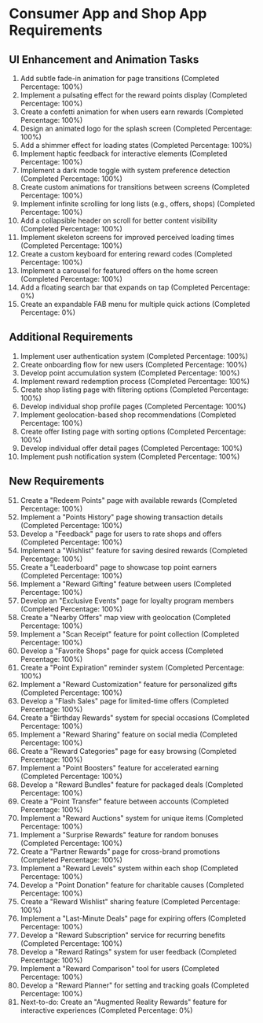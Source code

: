# Consumer App and Shop App Requirements

## UI Enhancement and Animation Tasks

1. Add subtle fade-in animation for page transitions (Completed Percentage: 100%)
2. Implement a pulsating effect for the reward points display (Completed Percentage: 100%)
3. Create a confetti animation for when users earn rewards (Completed Percentage: 100%)
4. Design an animated logo for the splash screen (Completed Percentage: 100%)
5. Add a shimmer effect for loading states (Completed Percentage: 100%)
6. Implement haptic feedback for interactive elements (Completed Percentage: 100%)
7. Implement a dark mode toggle with system preference detection (Completed Percentage: 100%)
8. Create custom animations for transitions between screens (Completed Percentage: 100%)
9. Implement infinite scrolling for long lists (e.g., offers, shops) (Completed Percentage: 100%)
10. Add a collapsible header on scroll for better content visibility (Completed Percentage: 100%)
11. Implement skeleton screens for improved perceived loading times (Completed Percentage: 100%)
12. Create a custom keyboard for entering reward codes (Completed Percentage: 100%)
13. Implement a carousel for featured offers on the home screen (Completed Percentage: 100%)
14. Add a floating search bar that expands on tap (Completed Percentage: 0%)
15. Create an expandable FAB menu for multiple quick actions (Completed Percentage: 0%)

## Additional Requirements

1. Implement user authentication system (Completed Percentage: 100%)
2. Create onboarding flow for new users (Completed Percentage: 100%)
3. Develop point accumulation system (Completed Percentage: 100%)
4. Implement reward redemption process (Completed Percentage: 100%)
5. Create shop listing page with filtering options (Completed Percentage: 100%)
6. Develop individual shop profile pages (Completed Percentage: 100%)
7. Implement geolocation-based shop recommendations (Completed Percentage: 100%)
8. Create offer listing page with sorting options (Completed Percentage: 100%)
9. Develop individual offer detail pages (Completed Percentage: 100%)
10. Implement push notification system (Completed Percentage: 100%)

## New Requirements

51. Create a "Redeem Points" page with available rewards (Completed Percentage: 100%)
52. Implement a "Points History" page showing transaction details (Completed Percentage: 100%)
53. Develop a "Feedback" page for users to rate shops and offers (Completed Percentage: 100%)
54. Implement a "Wishlist" feature for saving desired rewards (Completed Percentage: 100%)
55. Create a "Leaderboard" page to showcase top point earners (Completed Percentage: 100%)
56. Implement a "Reward Gifting" feature between users (Completed Percentage: 100%)
57. Develop an "Exclusive Events" page for loyalty program members (Completed Percentage: 100%)
58. Create a "Nearby Offers" map view with geolocation (Completed Percentage: 100%)
59. Implement a "Scan Receipt" feature for point collection (Completed Percentage: 100%)
60. Develop a "Favorite Shops" page for quick access (Completed Percentage: 100%)
61. Create a "Point Expiration" reminder system (Completed Percentage: 100%)
62. Implement a "Reward Customization" feature for personalized gifts (Completed Percentage: 100%)
63. Develop a "Flash Sales" page for limited-time offers (Completed Percentage: 100%)
64. Create a "Birthday Rewards" system for special occasions (Completed Percentage: 100%)
65. Implement a "Reward Sharing" feature on social media (Completed Percentage: 100%)
66. Create a "Reward Categories" page for easy browsing (Completed Percentage: 100%)
67. Implement a "Point Boosters" feature for accelerated earning (Completed Percentage: 100%)
68. Develop a "Reward Bundles" feature for packaged deals (Completed Percentage: 100%)
69. Create a "Point Transfer" feature between accounts (Completed Percentage: 100%)
70. Implement a "Reward Auctions" system for unique items (Completed Percentage: 100%)
71. Implement a "Surprise Rewards" feature for random bonuses (Completed Percentage: 100%)
72. Create a "Partner Rewards" page for cross-brand promotions (Completed Percentage: 100%)
73. Implement a "Reward Levels" system within each shop (Completed Percentage: 100%)
74. Develop a "Point Donation" feature for charitable causes (Completed Percentage: 100%)
75. Create a "Reward Wishlist" sharing feature (Completed Percentage: 100%)
76. Implement a "Last-Minute Deals" page for expiring offers (Completed Percentage: 100%)
77. Develop a "Reward Subscription" service for recurring benefits (Completed Percentage: 100%)
78. Develop a "Reward Ratings" system for user feedback (Completed Percentage: 100%)
79. Implement a "Reward Comparison" tool for users (Completed Percentage: 100%)
80. Develop a "Reward Planner" for setting and tracking goals (Completed Percentage: 100%)
81. Next-to-do: Create an "Augmented Reality Rewards" feature for interactive experiences (Completed Percentage: 0%)
